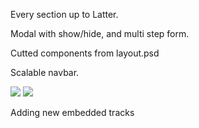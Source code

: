 Every section up to Latter.

Modal with show/hide, and multi step form.

Cutted components from layout.psd

Scalable navbar.

<img src="https://i.imgur.com/rD8j1oM.png"/>
<img src="https://i.imgur.com/PRZkx1M.png"/>

Adding new embedded tracks
